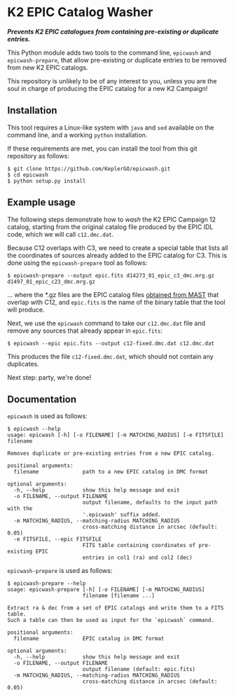 # K2 EPIC Catalog Washer

***Prevents K2 EPIC catalogues from containing pre-existing or duplicate entries.***

This Python module adds two tools to the command line,
`epicwash` and `epicwash-prepare`, that allow pre-existing
or duplicate entries to be removed from new K2 EPIC catalogs.

This repository is unlikely to be of any interest to you,
unless you are the soul in charge of producing the EPIC catalog
for a new K2 Campaign!

## Installation

This tool requires a Linux-like system
with `java` and `sed` available on the command line,
and a working `python` installation.

If these requirements are met, you can install the tool from this git repository as follows:
```
$ git clone https://github.com/KeplerGO/epicwash.git
$ cd epicwash
$ python setup.py install
```

## Example usage

The following steps demonstrate how to *wash* the K2 EPIC Campaign 12 catalog,
starting from the original catalog file produced by the EPIC IDL code,
which we will call `c12.dmc.dat`.

Because C12 overlaps with C3, we need to create a special table
that lists all the coordinates of sources already added to the EPIC catalog for C3.
This is done using the `epicwash-prepare` tool as follows:

```
$ epicwash-prepare --output epic.fits d14273_01_epic_c3_dmc.mrg.gz d1497_01_epic_c23_dmc.mrg.gz
```

... where the *.gz files are the EPIC catalog files [obtained from MAST](https://archive.stsci.edu/pub/k2/catalogs/) that overlap with C12, and `epic.fits` is the name of the binary table that the tool will produce.

Next, we use the `epicwash` command to take our `c12.dmc.dat` file
and remove any sources that already appear in `epic.fits`:

```
$ epicwash --epic epic.fits --output c12-fixed.dmc.dat c12.dmc.dat
```

This produces the file `c12-fixed.dmc.dat`, which should not contain
any duplicates.

Next step: party, we're done!


## Documentation

`epicwash` is used as follows:
```
$ epicwash --help
usage: epicwash [-h] [-o FILENAME] [-m MATCHING_RADIUS] [-e FITSFILE] filename

Removes duplicate or pre-existing entries from a new EPIC catalog.

positional arguments:
  filename              path to a new EPIC catalog in DMC format

optional arguments:
  -h, --help            show this help message and exit
  -o FILENAME, --output FILENAME
                        output filename, defaults to the input path with the
                        '.epicwash' suffix added.
  -m MATCHING_RADIUS, --matching-radius MATCHING_RADIUS
                        cross-matching distance in arcsec (default: 0.05)
  -e FITSFILE, --epic FITSFILE
                        FITS table containing coordinates of pre-existing EPIC
                        entries in col1 (ra) and col2 (dec)
```

`epicwash-prepare` is used as follows:
```
$ epicwash-prepare --help
usage: epicwash-prepare [-h] [-o FILENAME] [-m MATCHING_RADIUS]
                        filename [filename ...]

Extract ra & dec from a set of EPIC catalogs and write them to a FITS table.
Such a table can then be used as input for the `epicwash` command.

positional arguments:
  filename              EPIC catalog in DMC format

optional arguments:
  -h, --help            show this help message and exit
  -o FILENAME, --output FILENAME
                        output filename (default: epic.fits)
  -m MATCHING_RADIUS, --matching-radius MATCHING_RADIUS
                        cross-matching distance in arcsec (default: 0.05)
```
